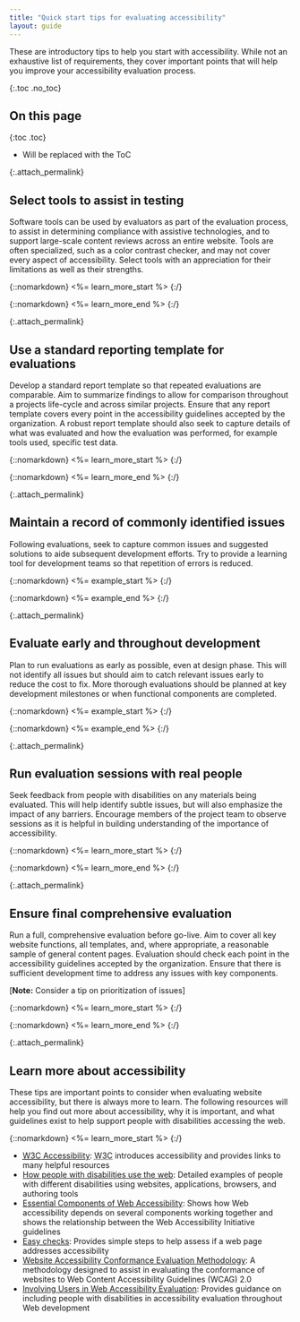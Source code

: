 ```yaml
---
title: "Quick start tips for evaluating accessibility"
layout: guide
---
```


These are introductory tips to help you start with accessibility. While not an exhaustive list of requirements, they cover important points that will help you improve your accessibility evaluation process.

{:.toc .no_toc}
## On this page

{:toc .toc}
* Will be replaced with the ToC

{:.attach_permalink}
## Select tools to assist in testing

Software tools can be used by evaluators as part of the evaluation process, to assist in determining compliance with assistive technologies, and to support large-scale content reviews across an entire website. Tools are often specialized, such as a color contrast checker, and may not cover every aspect of accessibility. Select tools with an appreciation for their limitations as well as their strengths.

{::nomarkdown}
<%= learn_more_start %>
{:/}

{::nomarkdown}
<%= learn_more_end %>
{:/}

{:.attach_permalink}
## Use a standard reporting template for evaluations

Develop a standard report template so that repeated evaluations are comparable. Aim to summarize findings to allow for comparison throughout a projects life-cycle and across similar projects. Ensure that any report template covers every point in the accessibility guidelines accepted by the organization. A robust report template should also seek to capture details of what was evaluated and how the evaluation was performed, for example tools used, specific test data.

{::nomarkdown}
<%= learn_more_start %>
{:/}

{::nomarkdown}
<%= learn_more_end %>
{:/}

{:.attach_permalink}
## Maintain a record of commonly identified issues

Following evaluations, seek to capture common issues and suggested solutions to aide subsequent development efforts. Try to provide a learning tool for development teams so that repetition of errors is reduced.

{::nomarkdown}
<%= example_start %>
{:/}

{::nomarkdown}
<%= example_end %>
{:/}

{:.attach_permalink}
## Evaluate early and throughout development

Plan to run evaluations as early as possible, even at design phase. This will not identify all issues but should aim to catch relevant issues early to reduce the cost to fix. More thorough evaluations should be planned at key development milestones or when functional components are completed.

{::nomarkdown}
<%= example_start %>
{:/}

{::nomarkdown}
<%= example_end %>
{:/}

{:.attach_permalink}
## Run evaluation sessions with real people

Seek feedback from people with disabilities on any materials being evaluated. This will help identify subtle issues, but will also emphasize the impact of any barriers. Encourage members of the project team to observe sessions as it is helpful in building understanding of the importance of accessibility.

{::nomarkdown}
<%= learn_more_start %>
{:/}

{::nomarkdown}
<%= learn_more_end %>
{:/}

{:.attach_permalink}
## Ensure final comprehensive evaluation

Run a full, comprehensive evaluation before go-live. Aim to cover all key website functions, all templates, and, where appropriate, a reasonable sample of general content pages. Evaluation should check each point in the accessibility guidelines accepted by the organization. Ensure that there is sufficient development time to address any issues with key components.

[**Note:** Consider a tip on prioritization of issues]

{::nomarkdown}
<%= learn_more_start %>
{:/}

{::nomarkdown}
<%= learn_more_end %>
{:/}

{:.attach_permalink}
## Learn more about accessibility

These tips are important points to consider when evaluating website accessibility, but there is always more to learn. The following resources will help you find out more about accessibility, why it is important, and what guidelines exist to help support people with disabilities accessing the web.

{::nomarkdown}
<%= learn_more_start %>
{:/}

* [<abbr title="World Wide Web Consortium">W3C</abbr> Accessibility](/standards/webdesign/accessibility): <abbr title="World Wide Web Consortium">W3C</abbr> introduces accessibility and provides links to many helpful resources
* [How people with disabilities use the web](/WAI/intro/people-use-web): Detailed examples of people with different disabilities using websites, applications, browsers, and authoring tools
* [Essential Components of Web Accessibility](/WAI/intro/components.php):  Shows how Web accessibility depends on several components working together and shows the relationship between the Web Accessibility Initiative guidelines
* [Easy checks](/WAI/eval/preliminary.html): Provides simple steps to help assess if a web page addresses accessibility
* [Website Accessibility Conformance Evaluation Methodology](/WAI/eval/conformance.html): A methodology designed to assist in evaluating the conformance of websites to Web Content Accessibility Guidelines (WCAG) 2.0
* [Involving Users in Web Accessibility Evaluation](/WAI/eval/users.html): Provides guidance on including people with disabilities in accessibility evaluation throughout Web development
